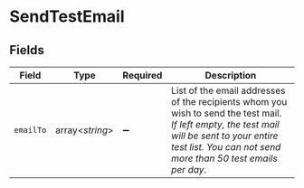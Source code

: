 # SendTestEmail


## Fields

| Field                                                                                                                                                                                                        | Type                                                                                                                                                                                                         | Required                                                                                                                                                                                                     | Description                                                                                                                                                                                                  |
| ------------------------------------------------------------------------------------------------------------------------------------------------------------------------------------------------------------ | ------------------------------------------------------------------------------------------------------------------------------------------------------------------------------------------------------------ | ------------------------------------------------------------------------------------------------------------------------------------------------------------------------------------------------------------ | ------------------------------------------------------------------------------------------------------------------------------------------------------------------------------------------------------------ |
| `emailTo`                                                                                                                                                                                                    | array<*string*>                                                                                                                                                                                              | :heavy_minus_sign:                                                                                                                                                                                           | List of the email addresses of the recipients whom you wish to send the test mail.<br/>_If left empty, the test mail will be sent to your entire test list. You can not send more than 50 test emails per day_.<br/> |